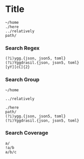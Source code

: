 Title
=====


```glob
~/home
./here
../relatively
path/

```

### Search Regex

```glob
(?i)ygg.{json, json5, toml}
(?i)Yggdrasil.{json, json5, toml}
[yY][cC]{2}
```

### Search Group

```glob
~/home

../relatively

./here
path/
(?i)ygg.{json, json5, toml}
(?i)Yggdrasil.{json, json5, toml}
```

### Search Coverage

```glob
a/
!a/b
a/b/c
```
